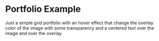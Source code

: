 # Portfolio Example

Just a simple grid portfolio with an hover effect that change the overlay color of the image with some transparency
and a centered text over the image and over the overlay 
